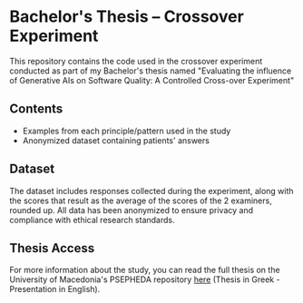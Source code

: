 # Bachelor's Thesis – Crossover Experiment

This repository contains the code used in the crossover experiment conducted as part of my Bachelor's thesis named "Evaluating the influence of Generative AIs on Software Quality: A Controlled Cross-over Experiment"

## Contents

- Examples from each principle/pattern used in the study
- Anonymized dataset containing patients' answers

## Dataset

The dataset includes responses collected during the experiment, along with the scores that result as the average of the scores of the 2 examiners, rounded up. All data has been anonymized to ensure privacy and compliance with ethical research standards.

## Thesis Access

For more information about the study, you can read the full thesis on the University of Macedonia's PSEPHEDA repository [here](https://dspace.lib.uom.gr/handle/2159/33742) (Thesis in Greek - Presentation in English).

